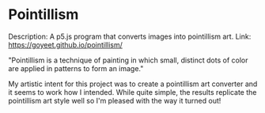 # Pointillism

Description: A p5.js program that converts images into pointillism art.
Link: https://goyeet.github.io/pointillism/

"Pointillism is a technique of painting in which small, distinct dots of color are applied in patterns to form an image."

My artistic intent for this project was to create a pointillism art converter and it seems to work how I intended.
While quite simple, the results replicate the pointillism art style well so I'm pleased with the way it turned out!
